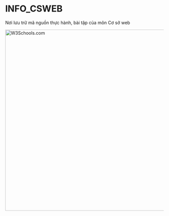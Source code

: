 # INFO_CSWEB
Nơi lưu trữ mã nguồn thực hành, bài tập của môn Cơ sở web

<img src="https://media.discordapp.net/attachments/1274101210156367904/1285107239086198784/Artboard-5.png?ex=66e910e1&is=66e7bf61&hm=a3daaa4c8cd34cd7b6950a70189518033b912a1b9c536bd4a68b6f0c932ac8ce&=&format=webp&quality=lossless&width=1375&height=662" alt="W3Schools.com" width="1200" height="578">
